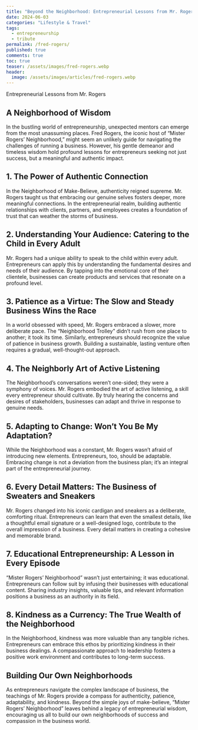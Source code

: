 ```yaml
---
title: "Beyond the Neighborhood: Entrepreneurial Lessons from Mr. Rogers"
date: 2024-06-03
categories: "Lifestyle & Travel"
tags:
  - entrepreneurship
  - tribute
permalink: /fred-rogers/
published: true
comments: true
toc: true
teaser: /assets/images/fred-rogers.webp
header:
  image: /assets/images/articles/fred-rogers.webp
---
```

Entrepreneurial Lessons from Mr. Rogers
<!--more--> 
## A Neighborhood of Wisdom

In the bustling world of entrepreneurship, unexpected mentors can emerge from the most unassuming places. Fred Rogers, the iconic host of “Mister Rogers’ Neighborhood,” might seem an unlikely guide for navigating the challenges of running a business. However, his gentle demeanor and timeless wisdom hold profound lessons for entrepreneurs seeking not just success, but a meaningful and authentic impact.

## 1. The Power of Authentic Connection

In the Neighborhood of Make-Believe, authenticity reigned supreme. Mr. Rogers taught us that embracing our genuine selves fosters deeper, more meaningful connections. In the entrepreneurial realm, building authentic relationships with clients, partners, and employees creates a foundation of trust that can weather the storms of business.

## 2. Understanding Your Audience: Catering to the Child in Every Adult

Mr. Rogers had a unique ability to speak to the child within every adult. Entrepreneurs can apply this by understanding the fundamental desires and needs of their audience. By tapping into the emotional core of their clientele, businesses can create products and services that resonate on a profound level.

## 3. Patience as a Virtue: The Slow and Steady Business Wins the Race

In a world obsessed with speed, Mr. Rogers embraced a slower, more deliberate pace. The “Neighborhood Trolley” didn’t rush from one place to another; it took its time. Similarly, entrepreneurs should recognize the value of patience in business growth. Building a sustainable, lasting venture often requires a gradual, well-thought-out approach.

## 4. The Neighborly Art of Active Listening

The Neighborhood’s conversations weren’t one-sided; they were a symphony of voices. Mr. Rogers embodied the art of active listening, a skill every entrepreneur should cultivate. By truly hearing the concerns and desires of stakeholders, businesses can adapt and thrive in response to genuine needs.

## 5. Adapting to Change: Won’t You Be My Adaptation?

While the Neighborhood was a constant, Mr. Rogers wasn’t afraid of introducing new elements. Entrepreneurs, too, should be adaptable. Embracing change is not a deviation from the business plan; it’s an integral part of the entrepreneurial journey.

## 6. Every Detail Matters: The Business of Sweaters and Sneakers

Mr. Rogers changed into his iconic cardigan and sneakers as a deliberate, comforting ritual. Entrepreneurs can learn that even the smallest details, like a thoughtful email signature or a well-designed logo, contribute to the overall impression of a business. Every detail matters in creating a cohesive and memorable brand.

## 7. Educational Entrepreneurship: A Lesson in Every Episode

“Mister Rogers’ Neighborhood” wasn’t just entertaining; it was educational. Entrepreneurs can follow suit by infusing their businesses with educational content. Sharing industry insights, valuable tips, and relevant information positions a business as an authority in its field.

## 8. Kindness as a Currency: The True Wealth of the Neighborhood

In the Neighborhood, kindness was more valuable than any tangible riches. Entrepreneurs can embrace this ethos by prioritizing kindness in their business dealings. A compassionate approach to leadership fosters a positive work environment and contributes to long-term success.

## Building Our Own Neighborhoods

As entrepreneurs navigate the complex landscape of business, the teachings of Mr. Rogers provide a compass for authenticity, patience, adaptability, and kindness. Beyond the simple joys of make-believe, “Mister Rogers’ Neighborhood” leaves behind a legacy of entrepreneurial wisdom, encouraging us all to build our own neighborhoods of success and compassion in the business world.

